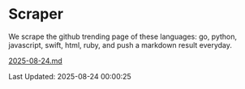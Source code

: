 # Scraper

We scrape the github trending page of these languages: go, python, javascript, swift, html, ruby, and push a markdown result everyday.

[2025-08-24.md](https://github.com/henson/Scraper/blob/master/2025-08-24.md)

Last Updated: 2025-08-24 00:00:25